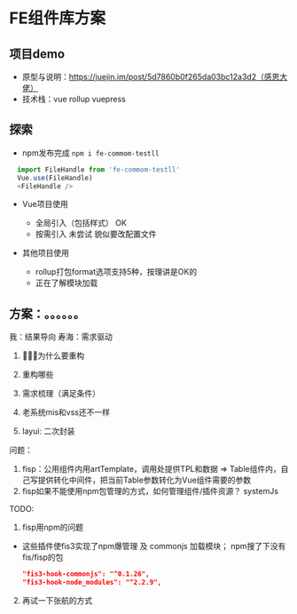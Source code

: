 # FE组件库方案

## 项目demo
* 原型与说明：https://juejin.im/post/5d7860b0f265da03bc12a3d2（感恩大佬）
* 技术栈：vue rollup vuepress

## 探索
* npm发布完成 
`npm i fe-commom-testll`
```js
  import FileHandle from 'fe-commom-testll'
  Vue.use(FileHandle)
  <FileHandle />
```

* Vue项目使用
  * 全局引入（包括样式） OK
  * 按需引入 未尝试 貌似要改配置文件

* 其他项目使用
  * rollup打包format选项支持5种，按理讲是OK的
  * 正在了解模块加载



##  方案：。。。。。。
我：结果导向 
寿海：需求驱动

1. 为什么要重构
2. 重构哪些

3. 需求梳理（满足条件）
4. 老系统mis和vss还不一样

5. layui: 二次封装

问题：
1. fisp：公用组件内用artTemplate，调用处提供TPL和数据   =>   Table组件内，自己写提供转化中间件，把当前Table参数转化为Vue组件需要的参数
2. fisp如果不能使用npm包管理的方式，如何管理组件/插件资源？   systemJs

TODO:
1. fisp用npm的问题
  * 这些插件使fis3实现了npm爆管理 及 commonjs 加载模块； npm搜了下没有fis/fisp的包
    ```json
    "fis3-hook-commonjs": "^0.1.26",
    "fis3-hook-node_modules": "^2.2.9",
    ```
2. 再试一下张航的方式